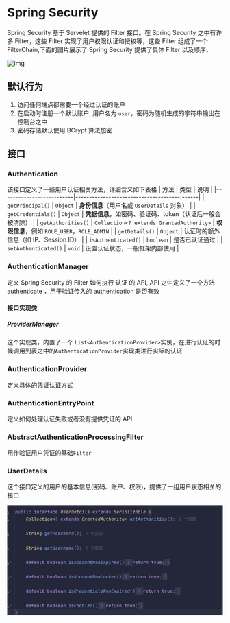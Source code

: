 # Spring Security

Spring Security 基于 Servelet 提供的 Filter 接口。在 Spring Security 之中有许多 Filter，这些 Filter 实现了用户权限认证和授权等，这些 Filter 组成了一个 FilterChain,下面的图片展示了 Spring Security 提供了具体 Filter 以及顺序，

![img](https://blog.shusheng007.top/wp-content/uploads/2023/02/608ac21fb88c45b38f94a9f1a3cbd22d.png)

## 默认行为

1. 访问任何端点都需要一个经过认证的账户
2. 在启动时注册一个默认账户, 用户名为 `user`，密码为随机生成的字符串输出在控制台之中
3. 密码存储默认使用 BCrypt 算法加密



## 接口

### Authentication

该接口定义了一些用户认证相关方法，详细含义如下表格
| 方法 | 类型 | 说明 |
|--------------------------|--------------------------------------|------|
| `getPrincipal()` | `Object` | **身份信息**（用户名或 `UserDetails` 对象） |
| `getCredentials()` | `Object` | **凭据信息**，如密码、验证码、token（认证后一般会被清除） |
| `getAuthorities()` | `Collection<? extends GrantedAuthority>` | **权限信息**，例如 `ROLE_USER`，`ROLE_ADMIN` |
| `getDetails()` | `Object` | 认证时的额外信息（如 IP、Session ID） |
| `isAuthenticated()` | `boolean` | 是否已认证通过 |
| `setAuthenticated()` | `void` | 设置认证状态，一般框架内部使用 |

### AuthenticationManager

定义 Spring Security 的 Filter 如何执行 认证 的 API, API 之中定义了一个方法 authenticate ，用于验证传入的 authentication 是否有效

#### 接口实现类

##### ProviderManager

这个实现类，内置了一个 `List<AuthenticationProvider>`实例，在进行认证的时候调用列表之中的`AuthenticationProvider`实现类进行实际的认证

### AuthenticationProvider

定义具体的凭证认证方式

### AuthenticationEntryPoint

定义如何处理认证失败或者没有提供凭证的 API

### AbstractAuthenticationProcessingFilter

用作验证用户凭证的基础`Filter`

### UserDetails

这个接口定义的用户的基本信息(密码、账户、权限)，提供了一组用户状态相关的接口

![image-20250429223044775](./assets/image-20250429223044775.png)
